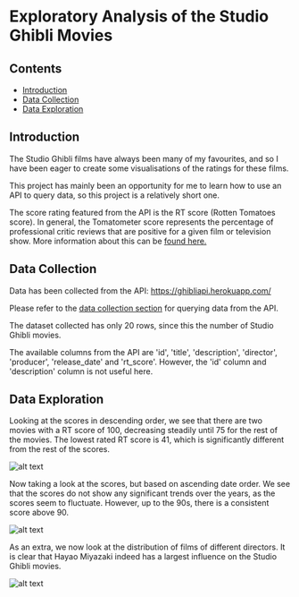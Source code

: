 # Exploratory Analysis of the Studio Ghibli Movies

## Contents
* [Introduction](#intro)
* [Data Collection](#collect)
* [Data Exploration](#explor)

## <a name="intro"></a> Introduction

The Studio Ghibli films have always been many of my favourites, and so I have been eager to create some visualisations of the ratings for these films.

This project has mainly been an opportunity for me to learn how to use an API to query data, so this project is a relatively short one.

The score rating featured from the API is the RT score (Rotten Tomatoes score).
In general, the Tomatometer score represents the percentage of professional critic reviews that are positive for a given film or television show.
More information about this can be [found here.](https://en.wikipedia.org/wiki/Rotten_Tomatoes#Critic_aggregate_score)

## <a name="collect"></a> Data Collection

Data has been collected from the API: https://ghibliapi.herokuapp.com/

Please refer to the [data collection section](https://github.com/nerusn/studio_ghibli_eda/blob/master/collecting_films_data.py) for querying data from the API.

The dataset collected has only 20 rows, since this the number of Studio Ghibli movies.

The available columns from the API are 'id', 'title', 'description', 'director', 'producer', 'release_date' and 'rt_score'. However, the 'id' column and 'description' column is not useful here.

## <a name="explor"></a> Data Exploration

Looking at the scores in descending order, we see that there are two movies with a RT score of 100, decreasing steadily until 75 for the rest of the movies. The lowest rated RT score is 41, which is significantly different from the rest of the scores.

![alt text](https://user-images.githubusercontent.com/60940406/89565760-efaa0a80-d816-11ea-9c60-d2624398d2b4.png)

Now taking a look at the scores, but based on ascending date order. We see that the scores do not show any significant trends over the years, as the scores seem to fluctuate. However, up to the 90s, there is a consistent score above 90.

![alt text](https://user-images.githubusercontent.com/60940406/89565770-f46ebe80-d816-11ea-8d06-ee7e4b701c8f.png)

As an extra, we now look at the distribution of films of different directors. It is clear that Hayao Miyazaki indeed has a largest influence on the Studio Ghibli movies.

![alt text](https://user-images.githubusercontent.com/60940406/89565776-f6d11880-d816-11ea-90c9-259e277037b6.png)
